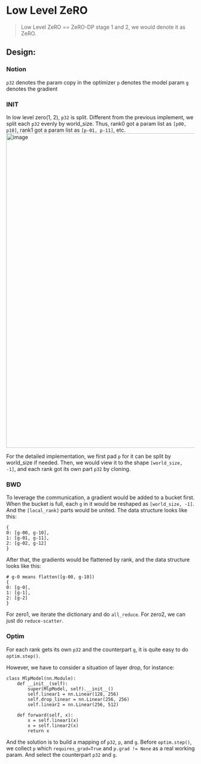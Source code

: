 # Low Level ZeRO
>Low Level ZeRO == ZeRO-DP stage 1 and 2, we would denote it as ZeRO.

## Design:
### Notion
`p32` denotes the param copy in the optimizer
`p` denotes the model param
`g` denotes the gradient

### INIT
In low level zero(1, 2), `p32` is split. Different from the previous implement, we split each `p32` evenly by world_size. Thus, rank0 got a param list as `[p00, p10]`, rank1 got a param list as `[p-01, p-11]`, etc.
<img width="840" alt="image" src="https://github.com/hpcaitech/ColossalAI/assets/74758262/f7758d7d-c5e5-44a4-a121-3aba8b05c904">

For the detailed implementation, we first pad `p` for it can be split by world_size if needed. Then, we would view it to the shape `[world_size, -1]`, and each rank got its own part `p32` by cloning.

### BWD
To leverage the communication, a gradient would be added to a bucket first. When the bucket is full, each `g` in it would be reshaped as `[world_size, -1]`. And the `[local_rank]` parts would be united.
The data structure looks like this:
```
{
0: [g-00, g-10],
1: [g-01, g-11],
2: [g-02, g-12]
}
```
After that, the gradients would be flattened by rank, and the data structure looks like this:
```
# g-0 means flatten([g-00, g-10])
{
0: [g-0],
1: [g-1],
2: [g-2]
}
```
For zero1, we iterate the dictionary and do `all_reduce`. For zero2, we can just do `reduce-scatter`.

### Optim
For each rank gets its own `p32` and the counterpart `g`, it is quite easy to do `optim.step()`.

However, we have to consider a situation of layer drop, for instance:
```
class MlpModel(nn.Module):
    def __init__(self):
        super(MlpModel, self).__init__()
        self.linear1 = nn.Linear(128, 256)
        self.drop_linear = nn.Linear(256, 256)
        self.linear2 = nn.Linear(256, 512)

    def forward(self, x):
        x = self.linear1(x)
        x = self.linear2(x)
        return x
```
And the solution is to build a mapping of `p32`, `p`, and `g`. Before `optim.step()`, we collect `p` which `requires_grad=True` and `p.grad != None` as a real working param. And select the counterpart `p32` and `g`.

